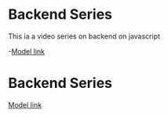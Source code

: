 # Backend Series

This ia a video series on backend on javascript

-[Model link](https://app.eraser.io/workspace/YtPqZ1VogxGy1jzIDkzj) 



# Backend Series

[Model link](https://app.eraser.io/workspace/YtPqZ...
)